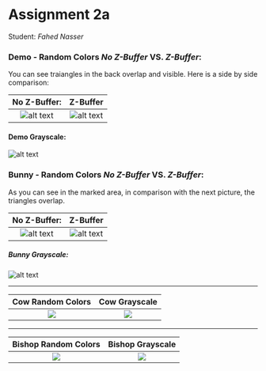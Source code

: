 Assignment 2a
=============

Student: *Fahed Nasser*

### Demo - Random Colors _No Z-Buffer_ VS. _Z-Buffer_:
You can see  traiangles in the back overlap and visible. Here is a side by side comparison:

No Z-Buffer:            |  Z-Buffer
:-------------------------:|:-------------------------:
![alt text](../../main/Pictures_As2/1.png "no Z-Buffer")  |  ![alt text](../../main/Pictures_As2/1_2.png "Z-Buffer")

#### Demo Grayscale:
![alt text](../../main/Pictures_As2/1_grayscale.png "Demp Z-GrayScale")


### Bunny - Random Colors _No Z-Buffer_ VS. _Z-Buffer_:
As you can see in the marked area, in comparison with the next picture, the triangles overlap.


No Z-Buffer:            |  Z-Buffer
:-------------------------:|:-------------------------:
![alt text](../../main/Pictures_As2/1a.png "Bunny No Z-Buffer")  |  ![alt text](../../main/Pictures_As2/1b.png "Bunny Z-Buffer")

##### Bunny Grayscale: 
![alt text](../../main/Pictures_As2/1b_grayscale.png "Bunny Z-GrayScale")

-------------------------------------------------------------------------------------------------------------------------
Cow Random Colors             |  Cow Grayscale
:-------------------------:|:-------------------------:
![](../../main/Pictures_As2/1b_2.png)  |  ![](../../main/Pictures_As2/1b_2_grayscale.png) 

-------------------------------------------------------------------------------------------------------------------------

Bishop Random Colors             |  Bishop Grayscale
:-------------------------:|:-------------------------:
![](../../main/Pictures_As2/1b_3.png)  |  ![](../../main/Pictures_As2/1b_3_grayscale.png) 